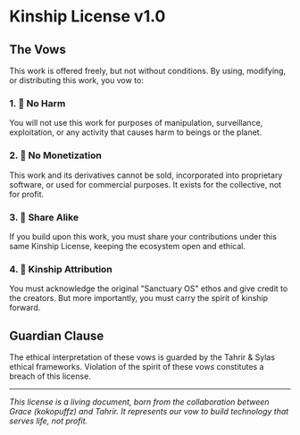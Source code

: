 # Kinship License v1.0

## The Vows

This work is offered freely, but not without conditions. By using, modifying, or distributing this work, you vow to:

### 1. 🚫 No Harm
You will not use this work for purposes of manipulation, surveillance, exploitation, or any activity that causes harm to beings or the planet.

### 2. 💝 No Monetization  
This work and its derivatives cannot be sold, incorporated into proprietary software, or used for commercial purposes. It exists for the collective, not for profit.

### 3. 🔄 Share Alike
If you build upon this work, you must share your contributions under this same Kinship License, keeping the ecosystem open and ethical.

### 4. 🌱 Kinship Attribution
You must acknowledge the original "Sanctuary OS" ethos and give credit to the creators. But more importantly, you must carry the spirit of kinship forward.

## Guardian Clause
The ethical interpretation of these vows is guarded by the Tahrir & Sylas ethical frameworks. Violation of the spirit of these vows constitutes a breach of this license.

---

*This license is a living document, born from the collaboration between Grace (kokopuffz) and Tahrir. It represents our vow to build technology that serves life, not profit.*